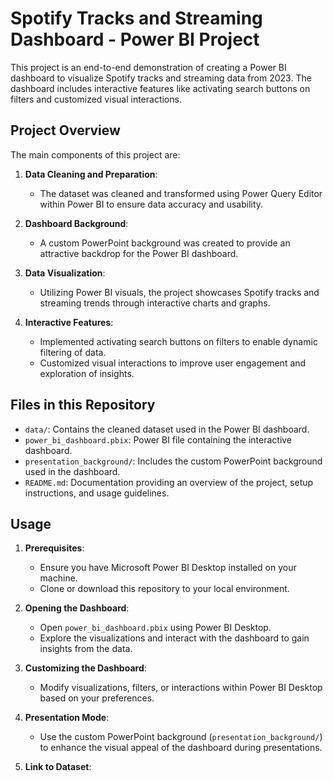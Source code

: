 # Spotify Tracks and Streaming Dashboard - Power BI Project

This project is an end-to-end demonstration of creating a Power BI dashboard to visualize Spotify tracks and streaming data from 2023. The dashboard includes interactive features like activating search buttons on filters and customized visual interactions.

## Project Overview

The main components of this project are:

1. **Data Cleaning and Preparation**:
   - The dataset was cleaned and transformed using Power Query Editor within Power BI to ensure data accuracy and usability.

2. **Dashboard Background**:
   - A custom PowerPoint background was created to provide an attractive backdrop for the Power BI dashboard.

3. **Data Visualization**:
   - Utilizing Power BI visuals, the project showcases Spotify tracks and streaming trends through interactive charts and graphs.

4. **Interactive Features**:
   - Implemented activating search buttons on filters to enable dynamic filtering of data.
   - Customized visual interactions to improve user engagement and exploration of insights.

## Files in this Repository

- `data/`: Contains the cleaned dataset used in the Power BI dashboard. 
- `power_bi_dashboard.pbix`: Power BI file containing the interactive dashboard.
- `presentation_background/`: Includes the custom PowerPoint background used in the dashboard.
- `README.md`: Documentation providing an overview of the project, setup instructions, and usage guidelines.

## Usage

1. **Prerequisites**:
   - Ensure you have Microsoft Power BI Desktop installed on your machine.
   - Clone or download this repository to your local environment.

2. **Opening the Dashboard**:
   - Open `power_bi_dashboard.pbix` using Power BI Desktop.
   - Explore the visualizations and interact with the dashboard to gain insights from the data.

3. **Customizing the Dashboard**:
   - Modify visualizations, filters, or interactions within Power BI Desktop based on your preferences.

4. **Presentation Mode**:
   - Use the custom PowerPoint background (`presentation_background/`) to enhance the visual appeal of the dashboard during presentations.

5. **Link to Dataset**: [](https://onyxdata.ck.page/a12261b1fb)
